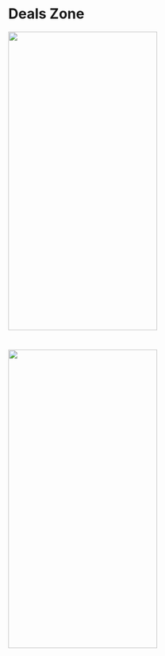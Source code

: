 # Deals Zone

<img src="https://github.com/veskol1/DealsZone/assets/13125281/59829de6-fa64-4388-9313-d64a74678978"  width="300" height="600">

#
<img src="https://github.com/veskol1/DealsZone/assets/13125281/6f2bc7b5-e703-4f81-96e5-7189e8b728b6)https://github.com/veskol1/DealsZone/assets/13125281/6f2bc7b5-e703-4f81-96e5-7189e8b728b6"  width="300" height="600">

